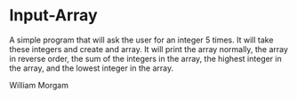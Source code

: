 # Input-Array
 
A simple program that will ask the user for an integer 5 times. It will take these integers and create and array. It will print the array normally, the array in reverse order, the sum of the integers in the array, the highest integer in the array, 
and the lowest integer in the array.

William Morgam
